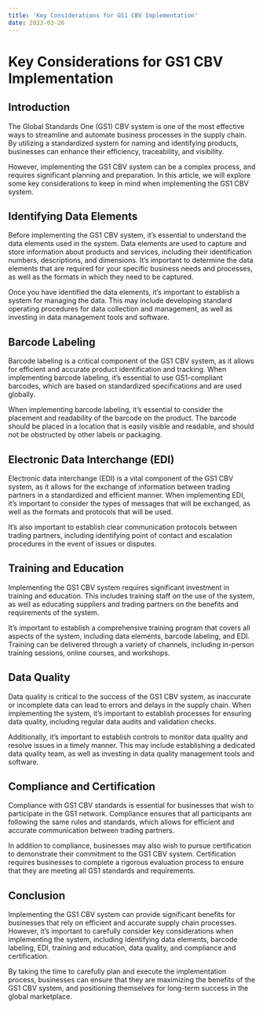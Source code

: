 ```yaml
---
title: 'Key Considerations for GS1 CBV Implementation'
date: 2023-03-26
---
```


# Key Considerations for GS1 CBV Implementation

## Introduction

The Global Standards One (GS1) CBV system is one of the most effective ways to streamline and automate business processes in the supply chain. By utilizing a standardized system for naming and identifying products, businesses can enhance their efficiency, traceability, and visibility. 

However, implementing the GS1 CBV system can be a complex process, and requires significant planning and preparation. In this article, we will explore some key considerations to keep in mind when implementing the GS1 CBV system.

## Identifying Data Elements

Before implementing the GS1 CBV system, it’s essential to understand the data elements used in the system. Data elements are used to capture and store information about products and services, including their identification numbers, descriptions, and dimensions. It’s important to determine the data elements that are required for your specific business needs and processes, as well as the formats in which they need to be captured.

Once you have identified the data elements, it’s important to establish a system for managing the data. This may include developing standard operating procedures for data collection and management, as well as investing in data management tools and software.

## Barcode Labeling

Barcode labeling is a critical component of the GS1 CBV system, as it allows for efficient and accurate product identification and tracking. When implementing barcode labeling, it’s essential to use GS1-compliant barcodes, which are based on standardized specifications and are used globally.

When implementing barcode labeling, it’s essential to consider the placement and readability of the barcode on the product. The barcode should be placed in a location that is easily visible and readable, and should not be obstructed by other labels or packaging.

## Electronic Data Interchange (EDI)

Electronic data interchange (EDI) is a vital component of the GS1 CBV system, as it allows for the exchange of information between trading partners in a standardized and efficient manner. When implementing EDI, it’s important to consider the types of messages that will be exchanged, as well as the formats and protocols that will be used.

It’s also important to establish clear communication protocols between trading partners, including identifying point of contact and escalation procedures in the event of issues or disputes.

## Training and Education

Implementing the GS1 CBV system requires significant investment in training and education. This includes training staff on the use of the system, as well as educating suppliers and trading partners on the benefits and requirements of the system.

It’s important to establish a comprehensive training program that covers all aspects of the system, including data elements, barcode labeling, and EDI. Training can be delivered through a variety of channels, including in-person training sessions, online courses, and workshops.

## Data Quality

Data quality is critical to the success of the GS1 CBV system, as inaccurate or incomplete data can lead to errors and delays in the supply chain. When implementing the system, it’s important to establish processes for ensuring data quality, including regular data audits and validation checks.

Additionally, it’s important to establish controls to monitor data quality and resolve issues in a timely manner. This may include establishing a dedicated data quality team, as well as investing in data quality management tools and software.

## Compliance and Certification

Compliance with GS1 CBV standards is essential for businesses that wish to participate in the GS1 network. Compliance ensures that all participants are following the same rules and standards, which allows for efficient and accurate communication between trading partners.

In addition to compliance, businesses may also wish to pursue certification to demonstrate their commitment to the GS1 CBV system. Certification requires businesses to complete a rigorous evaluation process to ensure that they are meeting all GS1 standards and requirements.

## Conclusion

Implementing the GS1 CBV system can provide significant benefits for businesses that rely on efficient and accurate supply chain processes. However, it’s important to carefully consider key considerations when implementing the system, including identifying data elements, barcode labeling, EDI, training and education, data quality, and compliance and certification.

By taking the time to carefully plan and execute the implementation process, businesses can ensure that they are maximizing the benefits of the GS1 CBV system, and positioning themselves for long-term success in the global marketplace.
